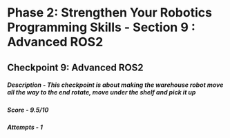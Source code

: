 # Phase 2: Strengthen Your Robotics Programming Skills - Section 9 : Advanced ROS2
## Checkpoint 9: Advanced ROS2
##### Description - This checkpoint is about making the warehouse robot move all the way to the end rotate, move under the shelf and pick it up
##### Score - 9.5/10
##### Attempts - 1
